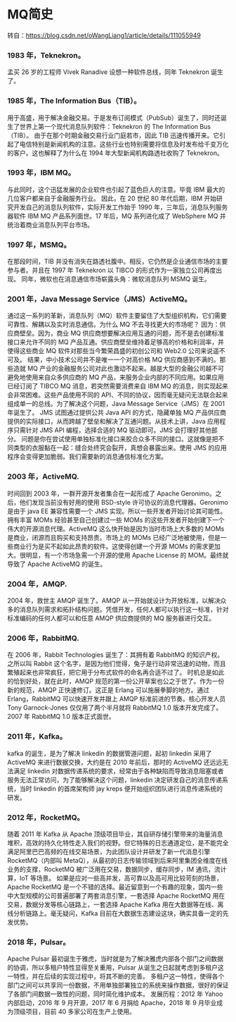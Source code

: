 # MQ简史
转自：https://blog.csdn.net/oWangLiang1/article/details/111055949

### 1983 年，Teknekron。
孟买 26 岁的工程师 Vivek Ranadive 设想一种软件总线，同年 Teknekron 诞生了。
### 1985 年，The Information Bus（TIB）。
用于高盛，用于解决金融交易。于是发布订阅模式（PubSub）诞生了，同时还诞生了世界上第一个现代消息队列软件：Teknekron 的 The Information Bus（TIB）。
由于在那个时期金融交易行业门庭若市，因此 TIB 迅速传播开来。它引起了电信特别是新闻机构的注意。这些行业也特别需要将信息及时发布给千变万化的客户。这也解释了为什么在 1994 年大型新闻机构路透社收购了 Teknekron。
### 1993 年，IBM MQ。
与此同时，这个迅猛发展的企业软件也引起了蓝色巨人的注意。毕竟 IBM 最大的几位客户都来自于金融服务行业。
因此，在 20 世纪 80 年代后期，IBM 开始研究开发自己的消息队列软件，实际开发工作始于 1990 年，三年后，消息队列服务器软件 IBM MQ 产品系列面世。17 年后，MQ 系列进化成了 WebSphere MQ 并统治着商业消息队列平台市场。
### 1997 年，MSMQ。
在那段时间，TIB 并没有消失在路透社腹中。相反，它仍然是企业通信市场的主要参与者。并且在 1997 年 Teknekron 以 TIBCO 的形式作为一家独立公司再度出现。
同年，微软也在消息通信市场崭露头角：微软消息队列 MSMQ 诞生。
### 2001 年，Java Message Service（JMS）ActiveMQ。
通过这一系列的革新，消息队列（MQ）软件主要留住了大型组织机构，它们需要可靠性、解耦以及实时消息通信。为什么 MQ 不去寻找更大的市场呢？
因为：供应商壁垒。因为，商业 MQ 供应商想要解决应用互通的问题，而不是去创建标准接口来允许不同的 MQ 产品互通。供应商壁垒维持着足够高的价格和利润率，并使得这些商业 MQ 软件对那些当今繁荣昌盛的初创公司和 Web2.0 公司来说遥不可及。
结果，中小技术公司并不是唯一一个对高价格 MQ 供应商感到不满的。那些造就 MQ 产业的金融服务公司对此也激动不起来。越是大型的金融公司越不可避免地使用来自众多供应商的 MQ 产品，来服务企业内部的不同应用。如果应用已经订阅了 TIBCO MQ 消息，若突然需要消费来自 IBM MQ 的消息，则实现起来会非常困难。这些产品使用不同的 API、不同的协议，因而毫无疑问无法联合起来组成单一的总线。为了解决这个问题，Java Message Service（JMS）在 2001 年诞生了。
JMS 试图通过提供公共 Java API 的方式，隐藏单独 MQ 产品供应商提供的实际接口，从而跨越了壁垒和解决了互通问题。从技术上讲，Java 应用程序只需针对 JMS API 编程，选择合适的 MQ 驱动即可。JMS 会打理好其他部分。
问题是你在尝试使用单独标准化接口来胶合众多不同的接口。这就像是把不同类型的衣服黏在一起：缝合处终究会裂开，真想会暴露出来。使用 JMS 的应用程序会变得更加脆弱。我们需要新的消息通信标准化方案。
### 2003 年，ActiveMQ.
时间回到 2003 年，一群开源开发者集合在一起形成了 Apache Geronimo。之后，他们发现当前没有好用的使用 BSD-style 许可协议的消息代理器。Geronimo 是由于 java EE 兼容性需要一个 JMS 实现。所以一些开发者开始讨论其可能性。拥有丰富 MOMs 经验甚至自己创建过一些 MOMs 的这些开发者开始创建下一个伟大的开源消息代理。ActiveMQ 这么快开始是因为当时市场上大多数的 MOMs 是商业，闭源而且购买和支持昂贵。市场上的 MOMs 已经广泛地被使用，但是一些商业行为是买不起如此昂贵的软件。这使得创建一个开源 MOMs 的需求更加大。很明显，有一个市场急需一个开源的使用 Apache License 的 MOM。最终就导致了 Apache ActiveMQ 的诞生。
### 2004 年，AMQP.
2004 年，救世主 AMQP 诞生了。AMQP 从一开始就设计为开放标准，以解决众多的消息队列需求和拓扑结构问题。凭借开发，任何人都可以执行这一标准，针对标准编码的任何人都可以和任意 AMQP 供应商提供的 MQ 服务器进行交互。
### 2006 年，RabbitMQ.
在 2006 年，Rabbit Technologies 诞生了：其拥有着 RabbitMQ 的知识产权。之所以叫 Rabbit 这个名字，是因为他们觉得，兔子是行动非常迅速的动物，而且繁殖起来也非常疯狂，把它用于分布式软件的命名再合适不过了。
时机总是如此的恰到好处，就在此时，AMQP 规范的第一份公开草案也公之于世了。作为一份新的规范，AMQP 正快速修订。这正是 Erlang 可以施展拳脚的地方。通过 Erlang，RabbitMQ 可以快速开发并跟上 AMQP 标准前进的节奏。核心开发人员 Tony Garnock-Jones 仅仅用了两个半月就将 RabbitMQ 1.0 版本开发完成了。2007 年 RabbitMQ 1.0 版本正式面世。
### 2011 年，Kafka。
kafka 的诞生，是为了解决 linkedin 的数据管道问题，起初 linkedin 采用了 ActiveMQ 来进行数据交换，大约是在 2010 年前后，那时的 ActiveMQ 还远远无法满足 linkedin 对数据传递系统的要求，经常由于各种缺陷而导致消息阻塞或者服务无法正常访问，为了能够解决这个问题，linkedin 决定研发自己的消息传递系统，当时 linkedin 的首席架构师 jay kreps 便开始组织团队进行消息传递系统的研发。
### 2012 年，RocketMQ。
随着 2011 年 Kafka 从 Apache 顶级项目毕业，其自研存储引擎带来的海量消息堆积，高效的持久化特性走入我们的视野。但它特殊的日志通道定位，是不能完全满足阿里巴巴高频的在线交易场景，为此团队设计并研发了新一代消息引擎 RocketMQ（内部叫 MetaQ），从最初的日志传输领域到后来阿里集团全维度在线业务的支撑，RocketMQ 被广泛用在交易，数据同步，缓存同步，IM 通讯，流计算，IoT 等场景。
如果是应对一些高并发，高可靠以及高可用比较苛刻的场景，Apache RocketMQ 是一个不错的选择。最近留意到一个有趣的现象，国内一些中大型规模的公司普遍部署了两套消息引擎，一套选择 Apache RocketMQ 用在交易，数据分发等核心链路上，一套选择 Apache Kafka 用在大数据等在线、离线分析链路上。毫无疑问，Kafka 目前在大数据生态建设这块，确实具备一定的先发优势。
### 2018 年，Pulsar。
Apache Pulsar 最初诞生于雅虎，当时就是为了解决雅虎内部各个部门之间数据的协调，所以多租户特性显得至关重用，Pulsar 从诞生之日起就考虑到多租户这一特性，并在后续的实现过程中，将其不断的完善。 多租户这一特性，使得各个部门之间可以共享同一份数据，不用单独部署独立的系统来操作数据，很好的保证了各部门间数据一致性的问题，同时简化维护成本。
发展历程：2012 年 Yahoo 内部启动，2016 年 9 月开源，2017 年 6 月捐给 Apache，2018 年 9 月毕业成为顶级项目，目前 40 多家公司在生产上使用。